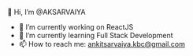 👋 Hi, I’m @AKSARVAIYA
- 🔭 I’m currently working on ReactJS
- 🌱 I’m currently learning Full Stack Development
- 📫 How to reach me: ankitsarvaiya.kbc@gmail.com
<!--
**aksarvaiya/AKSARVAIYA** is a ✨ _special_ ✨ repository because its `README.md` (this file) appears on your GitHub profile.

Here are some ideas to get you started:

- 👯 I’m looking to collaborate on ...
- 🤔 I’m looking for help with ...
- 💬 Ask me about ...
- 😄 Pronouns: ...
- ⚡ Fun fact: ...
-->
